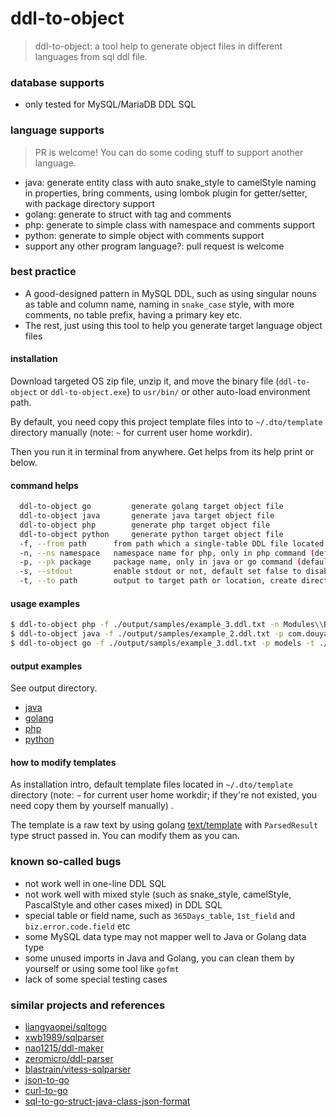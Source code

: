 # ddl-to-object

>   ddl-to-object: a tool help to generate object files in different languages from sql ddl file.

### database supports

- only tested for MySQL/MariaDB DDL SQL

### language supports

>   PR is welcome! You can do some coding stuff to support another language.

- java: generate entity class with auto snake_style to camelStyle naming in properties, bring comments, using lombok plugin for getter/setter, with package directory support
- golang: generate to struct with tag and comments
- php: generate to simple class with namespace and comments support
- python: generate to simple object with comments support
- support any other program language?: pull request is welcome

### best practice

- A good-designed pattern in MySQL DDL, such as using singular nouns as table and column name, naming in `snake_case` style, with more comments, no table prefix, having a primary key etc.
- The rest, just using this tool to help you generate target language object files

#### installation

Download targeted OS zip file, unzip it, and move the binary file (`ddl-to-object` or `ddl-to-object.exe`) to `usr/bin/` or other auto-load environment path. 

By default, you need copy this project template files into to `~/.dto/template` directory manually (note: `~` for current user home workdir).

Then you run it in terminal from anywhere. Get helps from its help print or below.

#### command helps

```bash
  ddl-to-object go         generate golang target object file
  ddl-to-object java       generate java target object file
  ddl-to-object php        generate php target object file
  ddl-to-object python     generate python target object file
  -f, --from path      from path which a single-table DDL file located
  -n, --ns namespace   namespace name for php, only in php command (default "App\\Models")
  -p, --pk package     package name, only in java or go command (default "com.example.sample.domain.entity")
  -s, --stdout         enable stdout or not, default set false to disable
  -t, --to path        output to target path or location, create directory automatically if it not existed
```

#### usage examples

```bash
$ ddl-to-object php -f ./output/samples/example_3.ddl.txt -n Modules\\Blog\\Models -t ./output/php/
$ ddl-to-object java -f ./output/samples/example_2.ddl.txt -p com.douyasi.sample.domain.entity -t ./output/java/
$ ddl-to-object go -f ./output/sampls/example_3.ddl.txt -p models -t ./output/go/
```

#### output examples

See output directory.

- [java](./output/java/Article.java)
- [golang](./output/go/article_types.go)
- [php](./output/php/Article.php)
- [python](./output/python/article.py)

#### how to modify templates

As installation intro, default template files located in `~/.dto/template` directory (note: `~` for current user home workdir; if they're not existed, you need copy them by yourself manually) .

The template is a raw text by using golang [text/template](https://pkg.go.dev/text/template) with `ParsedResult` type struct passed in. You can modify them as you can. 


### known so-called bugs

- not work well in one-line DDL SQL
- not work well with mixed style (such as snake_style, camelStyle, PascalStyle and other cases mixed) in DDL SQL
- special table or field name, such as `365Days_table`, `1st_field` and `biz.error.code.field` etc 
- some MySQL data type may not mapper well to Java or Golang data type
- some unused imports in Java and Golang, you can clean them by yourself or using some tool like `gofmt`
- lack of some special testing cases

### similar projects and references

- [liangyaopei/sqltogo](https://github.com/liangyaopei/sqltogo)
- [xwb1989/sqlparser](https://github.com/xwb1989/sqlparser)
- [nao1215/ddl-maker](https://github.com/nao1215/ddl-maker)
- [zeromicro/ddl-parser](https://github.com/zeromicro/ddl-parser)
- [blastrain/vitess-sqlparser](https://github.com/blastrain/vitess-sqlparser)
- [json-to-go](https://mholt.github.io/json-to-go/)
- [curl-to-go](https://mholt.github.io/curl-to-go/)
- [sql-to-go-struct-java-class-json-format](https://plugins.jetbrains.com/plugin/17336-sql-to-go-struct-java-class-json-format)
